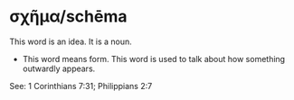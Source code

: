 # σχῆμα/schēma
This word is an idea. It is a noun.
* This word means form. This word is used to talk about how something outwardly appears.

See: 1 Corinthians 7:31; Philippians 2:7
